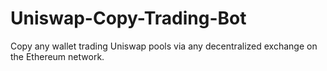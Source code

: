# Uniswap-Copy-Trading-Bot
Copy any wallet trading Uniswap pools via any decentralized exchange on the Ethereum network.
